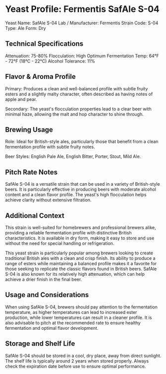 # Yeast Profile: Fermentis SafAle S-04

Yeast Name: SafAle S-04
Lab / Manufacturer: Fermentis
Strain Code: S-04
Type: Ale
Form: Dry

## Technical Specifications

Attenuation: 75-80%
Flocculation: High
Optimum Fermentation Temp: 64°F - 72°F (18°C - 22°C)
Alcohol Tolerance: 11%

## Flavor & Aroma Profile

Primary: Produces a clean and well-balanced profile with subtle fruity esters and a slightly malty character, often described as having notes of apple and pear.

Secondary: The yeast's flocculation properties lead to a clear beer with minimal haze, allowing the malt and hop character to shine through.

## Brewing Usage

Role: Ideal for British-style ales, particularly those that benefit from a clean fermentation profile with subtle fruity notes.

Beer Styles: English Pale Ale, English Bitter, Porter, Stout, Mild Ale.

## Pitch Rate Notes

SafAle S-04 is a versatile strain that can be used in a variety of British-style beers. It is particularly effective in producing beers with moderate alcohol content and a clean flavor profile. The yeast's high flocculation helps achieve clarity without extensive filtration.

## Additional Context

This strain is well-suited for homebrewers and professional brewers alike, providing a reliable fermentation profile with distinctive British characteristics. It is available in dry form, making it easy to store and use without the need for special handling or refrigeration.

This yeast strain is particularly popular among brewers looking to create traditional British ales with a clean and crisp finish. Its ability to produce a range of esters while maintaining a balanced profile makes it a favorite for those seeking to replicate the classic flavors found in British beers. SafAle S-04 is also known for its relatively high attenuation, which can help achieve a drier finish in the final beer.

## Usage and Considerations

When using SafAle S-04, brewers should pay attention to the fermentation temperature, as higher temperatures can lead to increased ester production, while lower temperatures can result in a cleaner profile. It is also advisable to pitch at the recommended rate to ensure healthy fermentation and optimal flavor development.

## Storage and Shelf Life

SafAle S-04 should be stored in a cool, dry place, away from direct sunlight. The shelf life is typically around 2 years when stored properly. Always check the expiration date before use to ensure optimal performance.

